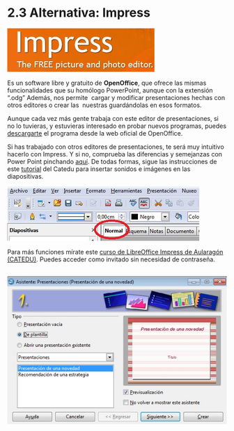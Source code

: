 # 2.3 Alternativa: Impress

![Rótulo de Impress de la página principal de OpenOffice](img/impress.jpg "Rótulo de Impress")


Es un software libre y gratuito de **OpenOffice**, que ofrece las mismas funcionalidades que su homólogo PowerPoint, aunque con la extensión “.odg” Además, nos permite  cargar y modificar presentaciones hechas con otros editores o crear las  nuestras guardándolas en esos formatos.

Aunque cada vez más gente trabaja con este editor de presentaciones, si no lo tuvieras, y estuvieras interesado en probar nuevos programas, puedes [descargarte](http://download.openoffice.org/index.html "Descarga Impress desde web OpenOffice") el programa desde la web oficial de OpenOffice.[  
](http://download.openoffice.org/index.html)

Si has trabajado con otros editores de presentaciones, te será muy intuitivo hacerlo con Impress. Y si no, comprueba las diferencias y semejanzas con Power Point pinchando [aquí](http://es.scribd.com/doc/13629415/Compracion-Impress-Powerpoint-y-Presentacion "Tutorial comparando Impress y Power Point"). De todas formas, sigue las instrucciones de este [tutorial](http://facilytic.catedu.es/2013/10/10/presentaciones-impress-y-powerpoint/ "Tutorial Catedu sobre Impress") del Catedu para insertar sonidos e imágenes en las diapositivas.


![Barra de menu de Impress](img/menu_impress.jpg "Barra de menú de Impress")




Para más funciones mírate este [curso de LibreOffice Impress de Aularagón (CATEDU)](http://moodle.catedu.es/course/view.php?id=48). Puedes acceder como invitado sin necesidad de contraseña.


 ![Asistente presentaciones de Impress](img/asistentepresentacionimpress.jpg "Asistente presentaciones de Impress")


